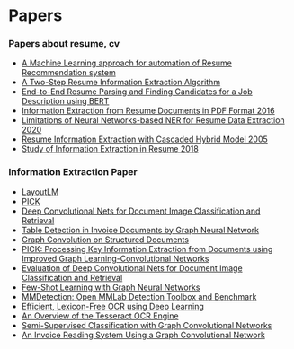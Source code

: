 
# Papers

### Papers about resume, cv
 * [A Machine Learning approach for automation of Resume Recommendation system](https://www.sciencedirect.com/science/article/pii/S187705092030750X)
 * [A Two-Step Resume Information Extraction Algorithm](https://www.hindawi.com/journals/mpe/2018/5761287/)
 * [End-to-End Resume Parsing and Finding Candidates for a Job Description using BERT](https://arxiv.org/abs/1910.03089)
 * [Information Extraction from Resume Documents in PDF Format 2016](https://www.researchgate.net/publication/312548217_Information_Extraction_from_Resume_Documents_in_PDF_Format)
 * [Limitations of Neural Networks-based NER for Resume Data Extraction 2020]()
 * [Resume Information Extraction with Cascaded Hybrid Model 2005](https://aclanthology.org/P05-1062/)
 * [Study of Information Extraction in Resume 2018](https://eprints.uet.vnu.edu.vn/eprints/id/eprint/3349/)

### Information Extraction Paper
* [LayoutLM](https://arxiv.org/pdf/1912.13318.pdf)
 * [PICK](https://arxiv.org/pdf/2004.07464.pdf)
 * [Deep Convolutional Nets for Document Image Classification and Retrieval](https://www.cs.cmu.edu/~aharley/icdar15/harley_convnet_icdar15.pdf)
 * [Table Detection in Invoice Documents by Graph Neural Network](https://priba.github.io/assets/publi/conf/2019_ICDAR_PRiba.pdf)
 * [Graph Convolution on Structured Documents](https://nanonets.com/blog/information-extraction-graph-convolutional-networks/)
 * [PICK: Processing Key Information Extraction from
Documents using Improved Graph
Learning-Convolutional Networks](https://arxiv.org/pdf/2004.07464.pdf)
 * [Evaluation of Deep Convolutional Nets for Document Image Classification and Retrieval](https://arxiv.org/abs/1502.07058)
 * [Few-Shot Learning with Graph Neural Networks](https://arxiv.org/abs/1711.04043)
 * [MMDetection: Open MMLab Detection Toolbox and Benchmark](https://arxiv.org/abs/1906.07155)
 * [Efficient, Lexicon-Free OCR using Deep Learning
](https://arxiv.org/abs/1906.01969)
 * [An Overview of the Tesseract OCR Engine ](https://static.googleusercontent.com/media/research.google.com/en//pubs/archive/33418.pdf)
 * [Semi-Supervised Classification with Graph Convolutional Networks](https://arxiv.org/abs/1609.02907)
 * [An Invoice Reading System Using a Graph Convolutional Network](https://link.springer.com/chapter/10.1007/978-3-030-21074-8_12)